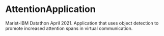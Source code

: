 # AttentionApplication
Marist-IBM Datathon April 2021. Application that uses object detection to promote increased attention spans in virtual communication.
